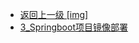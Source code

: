 - [返回上一级 [img]](page/后端/持续集成/Gitea与Jenkins的集成/img/)
- [3_Springboot项目镜像部署](page/后端/持续集成/Gitea与Jenkins的集成/img/3_Springboot项目镜像部署/)
